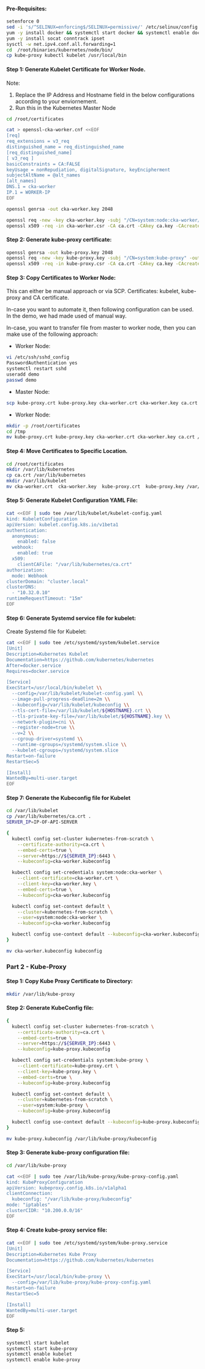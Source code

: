 #### Pre-Requisites:
```sh
setenforce 0
sed -i 's/^SELINUX=enforcing$/SELINUX=permissive/' /etc/selinux/config
yum -y install docker && systemctl start docker && systemctl enable docker
yum -y install socat conntrack ipset
sysctl -w net.ipv4.conf.all.forwarding=1
cd  /root/binaries/kubernetes/node/bin/
cp kube-proxy kubectl kubelet /usr/local/bin
```
#### Step 1: Generate Kubelet Certificate for Worker Node.

Note:
   1. Replace the IP Address and Hostname field in the below configurations according to your enviornement.
   2. Run this in the Kubernetes Master Node
```sh
cd /root/certificates
```
```sh
cat > openssl-cka-worker.cnf <<EOF
[req]
req_extensions = v3_req
distinguished_name = req_distinguished_name
[req_distinguished_name]
[ v3_req ]
basicConstraints = CA:FALSE
keyUsage = nonRepudiation, digitalSignature, keyEncipherment
subjectAltName = @alt_names
[alt_names]
DNS.1 = cka-worker
IP.1 = WORKER-IP
EOF
```
```sh
openssl genrsa -out cka-worker.key 2048
```
```sh
openssl req -new -key cka-worker.key -subj "/CN=system:node:cka-worker/O=system:nodes" -out cka-worker.csr -config openssl-cka-worker.cnf
openssl x509 -req -in cka-worker.csr -CA ca.crt -CAkey ca.key -CAcreateserial  -out cka-worker.crt -extensions v3_req -extfile openssl-cka-worker.cnf -days 1000
```

#### Step 2: Generate kube-proxy certificate:
```sh
openssl genrsa -out kube-proxy.key 2048
openssl req -new -key kube-proxy.key -subj "/CN=system:kube-proxy" -out kube-proxy.csr
openssl x509 -req -in kube-proxy.csr -CA ca.crt -CAkey ca.key -CAcreateserial  -out kube-proxy.crt -days 1000
```
#### Step 3: Copy Certificates to Worker Node:

This can either be manual approach or via SCP.
Certificates: kubelet, kube-proxy and CA certificate.

In-case you want to automate it, then following configuration can be used.
In the demo, we had made used of manual way.

In-case, you want to transfer file from master to worker node, then you can make use of the following approach:

- Worker Node:
```sh
vi /etc/ssh/sshd_config
PasswordAuthentication yes
systemctl restart sshd
useradd demo
passwd demo
```
- Master Node:
```sh
scp kube-proxy.crt kube-proxy.key cka-worker.crt cka-worker.key ca.crt demo@68.183.92.156:/tmp

```
- Worker Node:
```sh
mkdir -p /root/certificates
cd /tmp
mv kube-proxy.crt kube-proxy.key cka-worker.crt cka-worker.key ca.crt /root/certificates

```
#### Step 4: Move Certificates to Specific Location.
```sh
cd /root/certificates
mkdir /var/lib/kubernetes
cp ca.crt /var/lib/kubernetes
mkdir /var/lib/kubelet
mv cka-worker.crt  cka-worker.key  kube-proxy.crt  kube-proxy.key /var/lib/kubelet/
```
#### Step 5: Generate Kubelet Configuration YAML File:
```sh
cat <<EOF | sudo tee /var/lib/kubelet/kubelet-config.yaml
kind: KubeletConfiguration
apiVersion: kubelet.config.k8s.io/v1beta1
authentication:
  anonymous:
    enabled: false
  webhook:
    enabled: true
  x509:
    clientCAFile: "/var/lib/kubernetes/ca.crt"
authorization:
  mode: Webhook
clusterDomain: "cluster.local"
clusterDNS:
  - "10.32.0.10"
runtimeRequestTimeout: "15m"
EOF
```
#### Step 6: Generate Systemd service file for kubelet:

Create Systemd file for Kubelet:
```sh
cat <<EOF | sudo tee /etc/systemd/system/kubelet.service
[Unit]
Description=Kubernetes Kubelet
Documentation=https://github.com/kubernetes/kubernetes
After=docker.service
Requires=docker.service

[Service]
ExecStart=/usr/local/bin/kubelet \\
  --config=/var/lib/kubelet/kubelet-config.yaml \\
  --image-pull-progress-deadline=2m \\
  --kubeconfig=/var/lib/kubelet/kubeconfig \\
  --tls-cert-file=/var/lib/kubelet/${HOSTNAME}.crt \\
  --tls-private-key-file=/var/lib/kubelet/${HOSTNAME}.key \\
  --network-plugin=cni \\
  --register-node=true \\
  --v=2 \\
  --cgroup-driver=systemd \\
  --runtime-cgroups=/systemd/system.slice \\
  --kubelet-cgroups=/systemd/system.slice
Restart=on-failure
RestartSec=5

[Install]
WantedBy=multi-user.target
EOF
```
#### Step 7: Generate the Kubeconfig file for Kubelet

```sh
cd /var/lib/kubelet
cp /var/lib/kubernetes/ca.crt .
SERVER_IP=IP-OF-API-SERVER
```
```sh
{
  kubectl config set-cluster kubernetes-from-scratch \
    --certificate-authority=ca.crt \
    --embed-certs=true \
    --server=https://${SERVER_IP}:6443 \
    --kubeconfig=cka-worker.kubeconfig

  kubectl config set-credentials system:node:cka-worker \
    --client-certificate=cka-worker.crt \
    --client-key=cka-worker.key \
    --embed-certs=true \
    --kubeconfig=cka-worker.kubeconfig

  kubectl config set-context default \
    --cluster=kubernetes-from-scratch \
    --user=system:node:cka-worker \
    --kubeconfig=cka-worker.kubeconfig

  kubectl config use-context default --kubeconfig=cka-worker.kubeconfig
}
```
```sh
mv cka-worker.kubeconfig kubeconfig
```
### Part 2 - Kube-Proxy

#### Step 1: Copy Kube Proxy Certificate to Directory:
```sh
mkdir /var/lib/kube-proxy

```
#### Step 2: Generate KubeConfig file:
```sh
{
  kubectl config set-cluster kubernetes-from-scratch \
    --certificate-authority=ca.crt \
    --embed-certs=true \
    --server=https://${SERVER_IP}:6443 \
    --kubeconfig=kube-proxy.kubeconfig

  kubectl config set-credentials system:kube-proxy \
    --client-certificate=kube-proxy.crt \
    --client-key=kube-proxy.key \
    --embed-certs=true \
    --kubeconfig=kube-proxy.kubeconfig

  kubectl config set-context default \
    --cluster=kubernetes-from-scratch \
    --user=system:kube-proxy \
    --kubeconfig=kube-proxy.kubeconfig

  kubectl config use-context default --kubeconfig=kube-proxy.kubeconfig
}
```
```sh
mv kube-proxy.kubeconfig /var/lib/kube-proxy/kubeconfig
```
#### Step 3: Generate kube-proxy configuration file:
```sh
cd /var/lib/kube-proxy
```
```sh
cat <<EOF | sudo tee /var/lib/kube-proxy/kube-proxy-config.yaml
kind: KubeProxyConfiguration
apiVersion: kubeproxy.config.k8s.io/v1alpha1
clientConnection:
  kubeconfig: "/var/lib/kube-proxy/kubeconfig"
mode: "iptables"
clusterCIDR: "10.200.0.0/16"
EOF
```
#### Step 4: Create kube-proxy service file:
```sh
cat <<EOF | sudo tee /etc/systemd/system/kube-proxy.service
[Unit]
Description=Kubernetes Kube Proxy
Documentation=https://github.com/kubernetes/kubernetes

[Service]
ExecStart=/usr/local/bin/kube-proxy \\
  --config=/var/lib/kube-proxy/kube-proxy-config.yaml
Restart=on-failure
RestartSec=5

[Install]
WantedBy=multi-user.target
EOF
```

#### Step 5:
```sh
systemctl start kubelet
systemctl start kube-proxy
systemctl enable kubelet
systemctl enable kube-proxy
```
